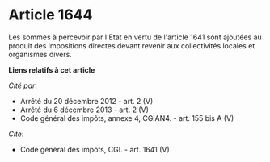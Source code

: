 # Article 1644

Les sommes à percevoir par l'Etat en vertu de l'article 1641 sont ajoutées au produit des impositions directes devant revenir
aux collectivités locales et organismes divers.

**Liens relatifs à cet article**

_Cité par_:

  - Arrêté du 20 décembre 2012 - art. 2 (V)
  - Arrêté du 6 décembre 2013 - art. 2 (V)
  - Code général des impôts, annexe 4, CGIAN4. - art. 155 bis A (V)

_Cite_:

  - Code général des impôts, CGI. - art. 1641 (V)
